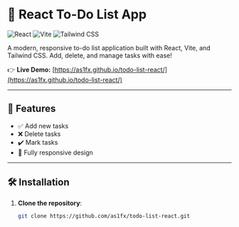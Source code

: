 # 📝 React To-Do List App

![React](https://img.shields.io/badge/React-20232A?style=for-the-badge&logo=react)
![Vite](https://img.shields.io/badge/Vite-B73BFE?style=for-the-badge&logo=vite)
![Tailwind CSS](https://img.shields.io/badge/Tailwind_CSS-38B2AC?style=for-the-badge&logo=tailwind-css)

A modern, responsive to-do list application built with React, Vite, and Tailwind CSS. Add, delete, and manage tasks with ease!

👉 **Live Demo:** [https://as1fx.github.io/todo-list-react/](https://as1fx.github.io/todo-list-react/)


---

## 🚀 Features

- ✅ Add new tasks
- ❌ Delete tasks
- ✔️ Mark tasks
- 📱 Fully responsive design

---

## 🛠️ Installation

1. **Clone the repository**:
   ```bash
   git clone https://github.com/as1fx/todo-list-react.git
